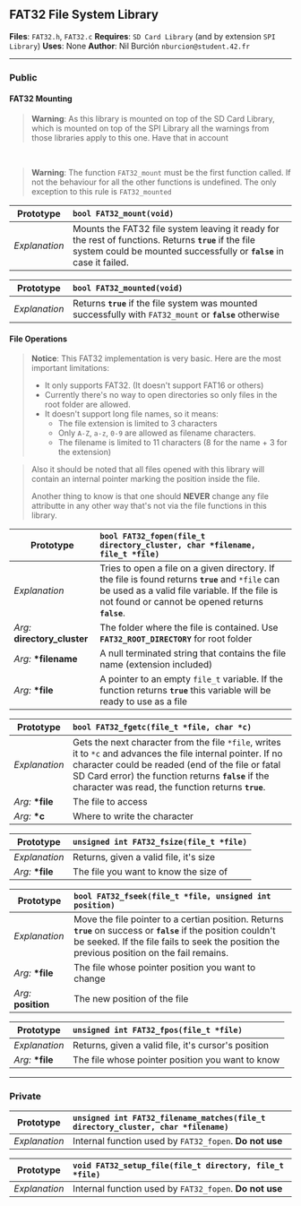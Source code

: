 ## FAT32 File System Library
**Files**: `FAT32.h`, `FAT32.c`
**Requires**: `SD Card Library` (and by extension `SPI Library`)
**Uses**: None
**Author**: Nil Burción `nburcion@student.42.fr`  
***

### Public
#### FAT32 Mounting

> **Warning**: As this library is mounted on top of the SD Card Library, which is mounted on top of the SPI Library all the warnings from those libraries apply to this one. Have that in account

 

> **Warning**: The function `FAT32_mount` must be the first function called. If not the behaviour for all the other functions is undefined. The only exception to this rule is `FAT32_mounted`  

| Prototype     	| `bool FAT32_mount(void)`     |
|---------------	|:-----------------------------|
| _Explanation_	| Mounts the FAT32 file system leaving it ready for the rest of functions. Returns **`true`** if the file system could be mounted successfully or **`false`** in case it failed.


| Prototype     	| `bool FAT32_mounted(void)`     |
|---------------	|:-----------------------------|
| _Explanation_	| Returns **`true`** if the file system was mounted successfully with `FAT32_mount` or **`false`** otherwise

#### File Operations

> **Notice**: This FAT32 implementation is very basic. Here are the most important limitations:
> 
> * It only supports FAT32. (It doesn't support FAT16 or others)
> * Currently there's no way to open directories so only files in the root folder are allowed.
> * It doesn't support long file names, so it means:
> 	* The file extension is limited to 3 characters
> 	* Only `A-Z`, `a-z`, `0-9` are allowed as filename characters.
> 	* The filename is limited to 11 characters (8 for the name + 3 for the extension)

> Also it should be noted that all files opened with this library will contain an internal pointer marking the position inside the file.
> 
> Another thing to know is that one should **NEVER** change any file attributte in any other way that's not via the file functions in this library.

| Prototype     	| `bool FAT32_fopen(file_t directory_cluster, char *filename, file_t *file)`     |
|---------------	|:-----------------------------|
| _Explanation_	| Tries to open a file on a given directory. If the file is found returns **`true`** and `*file` can be used as a valid file variable. If the file is not found or cannot be opened returns **`false`**.
| _Arg:_ **directory_cluster** | The folder where the file is contained. Use **`FAT32_ROOT_DIRECTORY`** for root folder
| _Arg:_ **\*filename** | A null terminated string that contains the file name (extension included) |
| _Arg:_ **\*file** | A pointer to an empty `file_t` variable. If the function returns **`true`** this variable will be ready to use as a file |


| Prototype     	| `bool FAT32_fgetc(file_t *file, char *c)`     |
|---------------	|:-----------------------------|
| _Explanation_	| Gets the next character from the file `*file`, writes it to `*c` and advances the file internal pointer. If no character could be readed (end of the file or fatal SD Card error) the function returns **`false`** if the character was read, the function returns **`true`**.
| _Arg:_ **\*file** | The file to access
| _Arg:_ **\*c** | Where to write the character


| Prototype     	| `unsigned int FAT32_fsize(file_t *file)`     |
|---------------	|:-----------------------------|
| _Explanation_	| Returns, given a valid file, it's size
| _Arg:_ **\*file** | The file you want to know the size of

| Prototype     	| `bool FAT32_fseek(file_t *file, unsigned int position)`     |
|---------------	|:-----------------------------|
| _Explanation_	| Move the file pointer to a certian position. Returns **`true`** on success or **`false`** if the position couldn't be seeked. If the file fails to seek the position the previous position on the fail remains.
| _Arg:_ **\*file** | The file whose pointer position you want to change
| _Arg:_ **position** | The new position of the file


| Prototype     	| `unsigned int FAT32_fpos(file_t *file)`     |
|---------------	|:-----------------------------|
| _Explanation_	| Returns, given a valid file, it's cursor's position
| _Arg:_ **\*file** | The file whose pointer position you want to know

***
### Private

| Prototype     	| `unsigned int FAT32_filename_matches(file_t directory_cluster, char *filename)`     |
|---------------	|:-----------------------------|
| _Explanation_	| Internal function used by `FAT32_fopen`. **Do not use**

| Prototype     	| `void FAT32_setup_file(file_t directory, file_t *file)`     |
|---------------	|:-----------------------------|
| _Explanation_	| Internal function used by `FAT32_fopen`. **Do not use**



